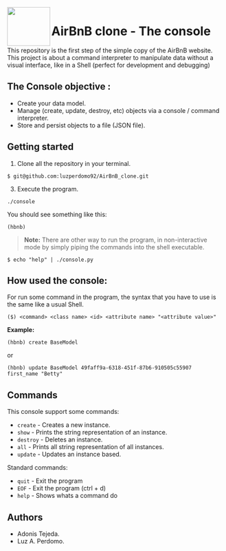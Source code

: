 <img align="left" width="100" height="90" src="https://images.squarespace-cdn.com/content/v1/52a11797e4b05f836261a40b/1520460989019-H2O2LTTNTO9B1UVP0UKC/ke17ZwdGBToddI8pDm48kOyctPanBqSdf7WQMpY1FsRZw-zPPgdn4jUwVcJE1ZvWQUxwkmyExglNqGp0IvTJZUJFbgE-7XRK3dMEBRBhUpzdDaU_bF7Ds5W9lU7yP8WpaBCM76uVnxdYD9Ka9eZj3NBMAuNC_ujA-eHPkEsGI2A/bello.gif?format=1500w">

# AirBnB clone - The console

This repository is  the first step of the simple copy of the AirBnB website. This project is about a command interpreter to manipulate data without a visual interface, like in a Shell (perfect for development and debugging) 

## The Console objective : 
-   Create your data model.
-   Manage (create, update, destroy, etc) objects via a console / command interpreter.
-   Store and persist objects to a file (JSON file).



## Getting started

1.  Clone all the repository in your terminal.
```
$ git@github.com:luzperdomo92/AirBnB_clone.git
```
3. Execute the program.
```
./console
```
You should see something like this:
```
(hbnb)
```


> **Note:** There are other way to run the program, in non-interactive mode by simply piping the commands into the shell executable.

```
$ echo "help" | ./console.py
```


## How used the console:

For run some command in the program, the syntax that you have to use is the same like a usual Shell. 

```
($) <command> <class name> <id> <attribute name> "<attribute value>"
```
**Example:**
```
(hbnb) create BaseModel
```
or
```
(hbnb) update BaseModel 49faff9a-6318-451f-87b6-910505c55907 first_name "Betty"
```


## Commands

This console  support  some commands:

- `create` - Creates a new instance.
- `show` - Prints the string representation of an instance.
- `destroy` - Deletes an instance.
- `all` - Prints all string representation of all instances.
- `update` - Updates an instance based.

Standard commands:

- `quit` - Exit the program
- `EOF` - Exit the program (ctrl + d) 
- `help` - Shows whats a command do

## Authors

- Adonis Tejeda.
- Luz A. Perdomo.
